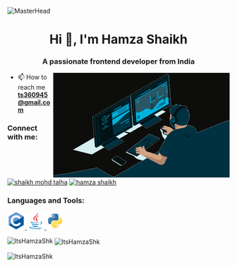 ![MasterHead](https://repository-images.githubusercontent.com/588181932/e36ec678-7984-4cdd-8e4c-a3932772ff8e)
<h1 align="center">Hi 👋, I'm Hamza Shaikh</h1>
<h3 align="center">A passionate frontend developer from India</h3>
<img align="right" alt="Coding" width="400" src="https://raw.githubusercontent.com/Potential17/Potential17/master/user%20(2).gif">

- 📫 How to reach me **ts360945@gmail.com**

<h3 align="left">Connect with me:</h3>
<p align="left">
<a href="https://linkedin.com/in/Shaikh Mohd Talha" target="blank"><img align="center" src="https://raw.githubusercontent.com/rahuldkjain/github-profile-readme-generator/master/src/images/icons/Social/linked-in-alt.svg" alt="shaikh mohd talha" height="30" width="40" /></a>
<a href="https://instagram.com/hamza shaikh" target="blank"><img align="center" src="https://raw.githubusercontent.com/rahuldkjain/github-profile-readme-generator/master/src/images/icons/Social/instagram.svg" alt="hamza shaikh" height="30" width="40" /></a>
</p>

<h3 align="left">Languages and Tools:</h3>
<p align="left"> <a href="https://www.cprogramming.com/" target="_blank" rel="noreferrer"> <img src="https://raw.githubusercontent.com/devicons/devicon/master/icons/c/c-original.svg" alt="c" width="40" height="40"/> </a> <a href="https://www.java.com" target="_blank" rel="noreferrer"> <img src="https://raw.githubusercontent.com/devicons/devicon/master/icons/java/java-original.svg" alt="java" width="40" height="40"/> </a> <a href="https://www.python.org" target="_blank" rel="noreferrer"> <img src="https://raw.githubusercontent.com/devicons/devicon/master/icons/python/python-original.svg" alt="python" width="40" height="40"/> </a> </p>

<p><img align="left" src="https://github-readme-stats.vercel.app/api/top-langs?username=itshamzashaikh&show_icons=true&locale=en&layout=compact" alt="ItsHamzaShk" /></p>

<p>&nbsp;<img align="center" src="https://github-readme-stats.vercel.app/api?username=itshamzashaikh&show_icons=true&locale=en" alt="ItsHamzaShk" /></p>

<p><img align="center" src="https://github-readme-streak-stats.herokuapp.com/?user=itshamzashaikh&" alt="ItsHamzaShk" /></p>

